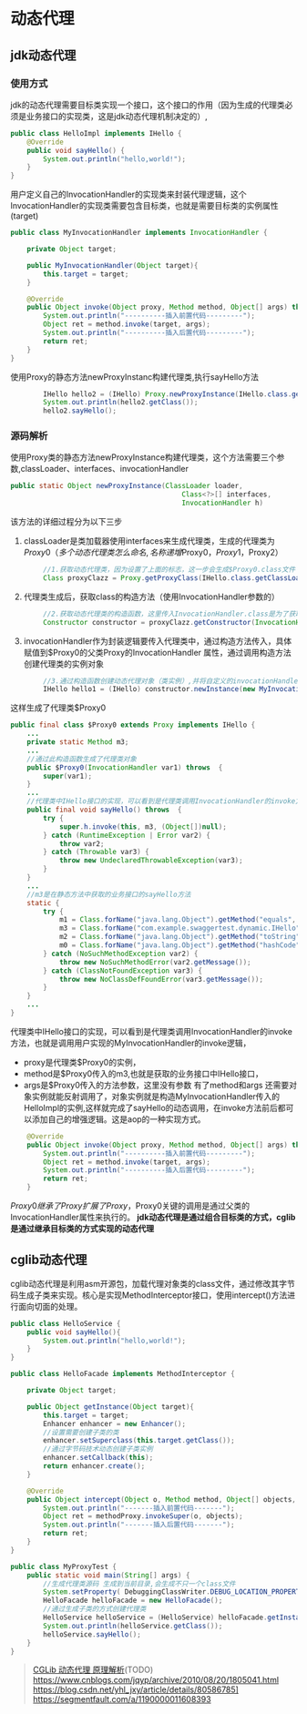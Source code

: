 # 动态代理
## jdk动态代理
### 使用方式
jdk的动态代理需要目标类实现一个接口，这个接口的作用（因为生成的代理类必须是业务接口的实现类，这是jdk动态代理机制决定的）,
```java
public class HelloImpl implements IHello {
    @Override
    public void sayHello() {
        System.out.println("hello,world!");
    }
}
```
用户定义自己的InvocationHandler的实现类来封装代理逻辑，这个InvocationHandler的实现类需要包含目标类，也就是需要目标类的实例属性(target)
```java
public class MyInvocationHandler implements InvocationHandler {

    private Object target;

    public MyInvocationHandler(Object target){
        this.target = target;
    }

    @Override
    public Object invoke(Object proxy, Method method, Object[] args) throws Throwable {
        System.out.println("----------插入前置代码---------");
        Object ret = method.invoke(target, args);
        System.out.println("----------插入后置代码---------");
        return ret;
    }
}
```
使用Proxy的静态方法newProxyInstanc构建代理类,执行sayHello方法
```java
        IHello hello2 = (IHello) Proxy.newProxyInstance(IHello.class.getClassLoader(), new Class[]{IHello.class}, new MyInvocationHandler(new HelloImpl()));
        System.out.println(hello2.getClass());
        hello2.sayHello();
```
### 源码解析
使用Proxy类的静态方法newProxyInstance构建代理类，这个方法需要三个参数,classLoader、interfaces、invocationHandler
```java
public static Object newProxyInstance(ClassLoader loader,
                                          Class<?>[] interfaces,
                                          InvocationHandler h)
```
该方法的详细过程分为以下三步
1. classLoader是类加载器使用interfaces来生成代理类，生成的代理类为$Proxy0（多个动态代理类怎么命名,名称递增$Proxy0，$Proxy1，$Proxy2）
```java
        //1.获取动态代理类，因为设置了上面的标志，这一步会生成$Proxy0.class文件
        Class proxyClazz = Proxy.getProxyClass(IHello.class.getClassLoader(), IHello.class);
```
2. 代理类生成后，获取class的构造方法（使用InvocationHandler参数的）
```java
        //2.获取动态代理类的构造函数，这里传入InvocationHandler.class是为了获取以InvocationHandler类型为参数的构造函数
        Constructor constructor = proxyClazz.getConstructor(InvocationHandler.class);
```
3. invocationHandler作为封装逻辑要传入代理类中，通过构造方法传入，具体赋值到$Proxy0的父类Proxy的InvocationHandler 属性，通过调用构造方法创建代理类的实例对象
```java
        //3.通过构造函数创建动态代理对象（类实例）,并将自定义的invocationHandler实例作为构造参数传入
        IHello hello1 = (IHello) constructor.newInstance(new MyInvocationHandler(new HelloImpl()));
```
这样生成了代理类$Proxy0
```java
public final class $Proxy0 extends Proxy implements IHello {
    ...
    private static Method m3;
    ...
    //通过此构造函数生成了代理类对象
    public $Proxy0(InvocationHandler var1) throws  {
        super(var1);
    }
    ...
    //代理类中IHello接口的实现，可以看到是代理类调用InvocationHandler的invoke方法，也就是调用用户实现的MyInvocationHandler的invoke逻辑
    public final void sayHello() throws  {
        try {
            super.h.invoke(this, m3, (Object[])null);
        } catch (RuntimeException | Error var2) {
            throw var2;
        } catch (Throwable var3) {
            throw new UndeclaredThrowableException(var3);
        }
    }
    ...
    //m3是在静态方法中获取的业务接口的sayHello方法
    static {
        try {
            m1 = Class.forName("java.lang.Object").getMethod("equals", Class.forName("java.lang.Object"));
            m3 = Class.forName("com.example.swaggertest.dynamic.IHello").getMethod("sayHello");
            m2 = Class.forName("java.lang.Object").getMethod("toString");
            m0 = Class.forName("java.lang.Object").getMethod("hashCode");
        } catch (NoSuchMethodException var2) {
            throw new NoSuchMethodError(var2.getMessage());
        } catch (ClassNotFoundException var3) {
            throw new NoClassDefFoundError(var3.getMessage());
        }
    }    
    ...
}
```
代理类中IHello接口的实现，可以看到是代理类调用InvocationHandler的invoke方法，也就是调用用户实现的MyInvocationHandler的invoke逻辑，
* proxy是代理类$Proxy0的实例，
* method是$Proxy0传入的m3,也就是获取的业务接口中IHello接口，
* args是$Proxy0传入的方法参数，这里没有参数
有了method和args 还需要对象实例就能反射调用了，对象实例就是构造MyInvocationHandler传入的HelloImpl的实例,这样就完成了sayHello的动态调用，在invoke方法前后都可以添加自己的增强逻辑。这是aop的一种实现方式。
```java
    @Override
    public Object invoke(Object proxy, Method method, Object[] args) throws Throwable {
        System.out.println("----------插入前置代码---------");
        Object ret = method.invoke(target, args);
        System.out.println("----------插入后置代码---------");
        return ret;
    }
```
$Proxy0继承了Proxy 扩展了Proxy，$Proxy0关键的调用是通过父类的InvocationHandler属性来执行的。
**jdk动态代理是通过组合目标类的方式，cglib是通过继承目标类的方式实现的动态代理**
## cglib动态代理
cglib动态代理是利用asm开源包，加载代理对象类的class文件，通过修改其字节码生成子类来实现。核心是实现MethodInterceptor接口，使用intercept()方法进行面向切面的处理。
```java
public class HelloService {
    public void sayHello(){
        System.out.println("hello,world!");
    }
}
```
```java
public class HelloFacade implements MethodInterceptor {

    private Object target;

    public Object getInstance(Object target){
        this.target = target;
        Enhancer enhancer = new Enhancer();
        //设置需要创建子类的类
        enhancer.setSuperclass(this.target.getClass());
        //通过字节码技术动态创建子类实例
        enhancer.setCallback(this);
        return enhancer.create();
    }

    @Override
    public Object intercept(Object o, Method method, Object[] objects, MethodProxy methodProxy) throws Throwable {
        System.out.println("-------插入前置代码-------");
        Object ret = methodProxy.invokeSuper(o, objects);
        System.out.println("-------插入后置代码-------");
        return ret;
    }
}
```
```java
public class MyProxyTest {
    public static void main(String[] args) {
        //生成代理类源码 生成到当前目录,会生成不只一个class文件
        System.setProperty( DebuggingClassWriter.DEBUG_LOCATION_PROPERTY, "." );        
        HelloFacade helloFacade = new HelloFacade();
        //通过生成子类的方式创建代理类
        HelloService helloService = (HelloService) helloFacade.getInstance(new HelloService());
        System.out.println(helloService.getClass());
        helloService.sayHello();
    }
}
```
>[CGLib 动态代理 原理解析](https://zhuanlan.zhihu.com/p/63272694)(TODO)
https://www.cnblogs.com/jqyp/archive/2010/08/20/1805041.html
https://blog.csdn.net/yhl_jxy/article/details/80586785]
https://segmentfault.com/a/1190000011608393
